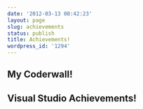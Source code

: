 ```yaml
---
date: '2012-03-13 08:42:23'
layout: page
slug: achievements
status: publish
title: Achievements!
wordpress_id: '1294'
---
```


## My Coderwall!











## Visual Studio Achievements!




